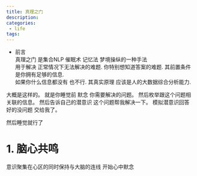 ```yaml
---
title: 真理之门
description:
categories:
 - life
tags:
---
```


- 前言  
真理之门 是集合NLP 催眠术 记忆法 梦境操纵的一种手法  
用于解决 正常情况下无法解决的难题. 你特别想知道答案的难题. 其前置条件是你拥有足够的信息.  
如果你什么信息都没有 也不行. 其真实原理 应该是人的大数据综合分析能力.  

大概是这样的。 就是你睡觉前 默念 你需要解决的问题。 然后枚举跟这个问题相关联的信息。 然后告诉自己的潜意识 这个问题帮我解决一下。 模拟潜意识回答 好的没问题 交给我了。

然后睡觉就行了


# 1. 脑心共鸣

意识聚集在心区的同时保持与大脑的连线 开始心中默念